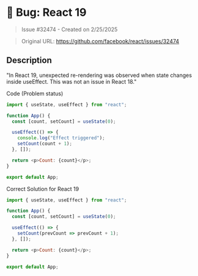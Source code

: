 # 🐛 Bug: React 19

> Issue #32474 - Created on 2/25/2025

> Original URL: https://github.com/facebook/react/issues/32474

## Description

"In React 19, unexpected re-rendering was observed when state changes inside useEffect. This was not an issue in React 18."


Code (Problem status)

```js
import { useState, useEffect } from "react";

function App() {
  const [count, setCount] = useState(0);

  useEffect(() => {
    console.log("Effect triggered");
    setCount(count + 1); 
  }, []);

  return <p>Count: {count}</p>;
}

export default App;
```

Correct Solution for React 19

```js
import { useState, useEffect } from "react";

function App() {
  const [count, setCount] = useState(0);

  useEffect(() => {
    setCount(prevCount => prevCount + 1);
  }, []);

  return <p>Count: {count}</p>;
}

export default App;

```

